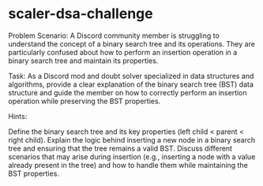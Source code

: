 # scaler-dsa-challenge

Problem Scenario:
A Discord community member is struggling to understand the concept of a binary search tree and its operations. They are particularly confused about how to perform an insertion operation in a binary search tree and maintain its properties.

Task:
As a Discord mod and doubt solver specialized in data structures and algorithms, provide a clear explanation of the binary search tree (BST) data structure and guide the member on how to correctly perform an insertion operation while preserving the BST properties.

Hints:

Define the binary search tree and its key properties (left child < parent < right child).
Explain the logic behind inserting a new node in a binary search tree and ensuring that the tree remains a valid BST.
Discuss different scenarios that may arise during insertion (e.g., inserting a node with a value already present in the tree) and how to handle them while maintaining the BST properties.
